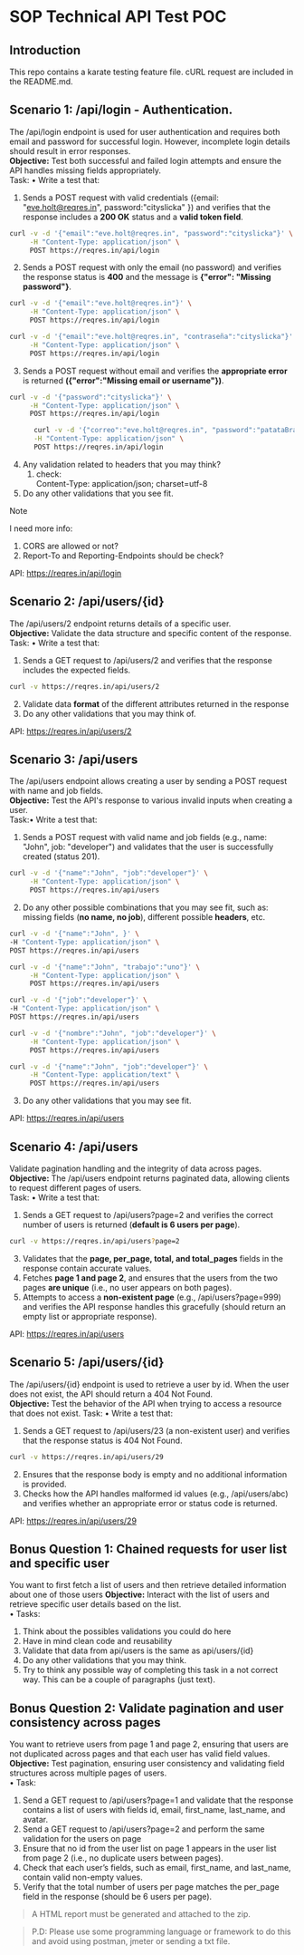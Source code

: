 # SOP Technical API Test POC
## Introduction

This repo contains a karate testing feature file. cURL request are included in the README.md.

## Scenario 1: /api/login - Authentication.
The /api/login endpoint is used for user authentication and requires both email and password for successful login. However, incomplete login details should result in error responses.   
**Objective:** Test both successful and failed login attempts and ensure the API handles missing fields appropriately.  
Task: • Write a test that:
1. Sends a POST request with valid credentials ({email: "eve.holt@reqres.in", password:"cityslicka" }) and verifies that the response includes a **200 OK** status and a **valid token field**.
```bash
curl -v -d '{"email":"eve.holt@reqres.in", "password":"cityslicka"}' \
     -H "Content-Type: application/json" \
     POST https://reqres.in/api/login
```
2. Sends a POST request with only the email (no password) and verifies the response status is **400** and the message is **{"error": "Missing password"}**. 
```bash
curl -v -d '{"email":"eve.holt@reqres.in"}' \
     -H "Content-Type: application/json" \
     POST https://reqres.in/api/login
```
```bash
curl -v -d '{"email":"eve.holt@reqres.in", "contraseña":"cityslicka"}' \
     -H "Content-Type: application/json" \
     POST https://reqres.in/api/login
```
3. Sends a POST request without email and verifies the **appropriate error** is returned **({"error":"Missing email or username"})**.
```bash
curl -v -d '{"password":"cityslicka"}' \
     -H "Content-Type: application/json" \
     POST https://reqres.in/api/login
```
```bash
      curl -v -d '{"correo":"eve.holt@reqres.in", "password":"patataBrava""}' \
      -H "Content-Type: application/json" \
      POST https://reqres.in/api/login
```
4. Any validation related to headers that you may think?
   1. check:  
      Content-Type: application/json; charset=utf-8
5. Do any other validations that you see fit.
> [!NOTE]  
> I need more info:  
> 1. CORS are allowed or not?  
> 2. Report-To and Reporting-Endpoints should be check? 

API: https://reqres.in/api/login
## Scenario 2: /api/users/{id}
The /api/users/2 endpoint returns details of a specific user.  
**Objective:** Validate the data structure and specific content of the response.   
Task:   • Write a test that:
1. Sends a GET request to /api/users/2 and verifies that the response includes the expected fields.
```bash
curl -v https://reqres.in/api/users/2
```
2. Validate data **format** of the different attributes returned in the response
3. Do any other validations that you may think of.

API: https://reqres.in/api/users/2

## Scenario 3:  /api/users
The /api/users endpoint allows creating a user by sending a POST request with name and job fields.   
**Objective:** Test the API's response to various invalid inputs when creating a user.  
Task:• Write a test that:
1. Sends a POST request with valid name and job fields (e.g., name: "John", job: "developer") and
   validates that the user is successfully created (status 201).
```bash
curl -v -d '{"name":"John", "job":"developer"}' \
     -H "Content-Type: application/json" \
     POST https://reqres.in/api/users
```
2. Do any other possible combinations that you may see fit, such as: missing fields (**no name, no job**), different possible **headers**, etc.
```bash
curl -v -d '{"name":"John", }' \
-H "Content-Type: application/json" \
POST https://reqres.in/api/users
```
```bash
curl -v -d '{"name":"John", "trabajo":"uno"}' \
     -H "Content-Type: application/json" \
     POST https://reqres.in/api/users
```
```bash
curl -v -d '{"job":"developer"}' \
-H "Content-Type: application/json" \
POST https://reqres.in/api/users
```
```bash
curl -v -d '{"nombre":"John", "job":"developer"}' \
     -H "Content-Type: application/json" \
     POST https://reqres.in/api/users
```
```bash
curl -v -d '{"name":"John", "job":"developer"}' \
     -H "Content-Type: application/text" \
     POST https://reqres.in/api/users
```
3. Do any other validations that you may see fit.

API: https://reqres.in/api/users
## Scenario 4: /api/users
Validate pagination handling and the integrity of data across pages.  
**Objective:** The /api/users endpoint returns paginated data, allowing clients to request different pages of users.  
Task: • Write a test that:
1. Sends a GET request to /api/users?page=2 and verifies the correct number of users is returned (**default is 6 users per page**).
```bash
curl -v https://reqres.in/api/users?page=2
```
3. Validates that the **page, per_page, total, and total_pages** fields in the response contain accurate values.
3. Fetches **page 1 and page 2**, and ensures that the users from the two pages **are unique** (i.e., no user appears on both pages).
4. Attempts to access a **non-existent page** (e.g., /api/users?page=999) and verifies the API response handles this gracefully (should return an empty list or appropriate response).

API: https://reqres.in/api/users

## Scenario 5: /api/users/{id}
The /api/users/{id} endpoint is used to retrieve a user by id. When the user does not exist, the API should return a 404 Not Found.   
**Objective:** Test the behavior of the API when trying to access a resource that does not exist.
Task:   • Write a test that:
1. Sends a GET request to /api/users/23 (a non-existent user) and verifies that the response status is
   404 Not Found.
```bash
curl -v https://reqres.in/api/users/29
```
2. Ensures that the response body is empty and no additional information is provided.
3. Checks how the API handles malformed id values (e.g., /api/users/abc) and verifies whether an
   appropriate error or status code is returned.

API: https://reqres.in/api/users/29
## Bonus Question 1: Chained requests for user list and specific user
You want to first fetch a list of users and then retrieve detailed information about one of those users 
**Objective:** Interact with the list of users and retrieve specific user details based on the list.  
   • Tasks:
1. Think about the possibles validations you could do here
2. Have in mind clean code and reusability
3. Validate that data from api/users is the same as api/users/{id}
4. Do any other validations that you may think.
5. Try to think any possible way of completing this task in a not correct way. This can be a couple of
   paragraphs (just text).

## Bonus Question 2: Validate pagination and user consistency across pages
   You want to retrieve users from page 1 and page 2, ensuring that users are not duplicated across pages
   and that each user has valid field values.   
   **Objective:** Test pagination, ensuring user consistency and validating field structures across multiple pages of users.  
   • Task:
1. Send a GET request to /api/users?page=1 and validate that the response contains a list of users
   with fields id, email, first_name, last_name, and avatar.
2. Send a GET request to /api/users?page=2 and perform the same validation for the users on page
3. Ensure that no id from the user list on page 1 appears in the user list from page 2 (i.e., no duplicate
   users between pages).
4. Check that each user’s fields, such as email, first_name, and last_name, contain valid non-empty
   values.
5. Verify that the total number of users per page matches the per_page field in the response (should
   be 6 users per page).

> A HTML report must be generated and attached to the zip.

>
> P.D: Please use some programming language or framework to do this and avoid using postman, jmeter or sending a
txt file.
